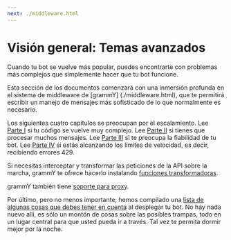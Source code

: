 ```yaml
---
next: ./middleware.html
---
```


# Visión general: Temas avanzados

Cuando tu bot se vuelve más popular, puedes encontrarte con problemas más complejos que simplemente hacer que tu bot funcione.

Esta sección de los documentos comenzará con una inmersión profunda en el sistema de middleware de [grammY] (./middleware.html), que te permitirá escribir un manejo de mensajes más sofisticado de lo que normalmente es necesario.

Los siguientes cuatro capítulos se preocupan por el escalamiento.
Lee [Parte I](./structuring.html) si tu código se vuelve muy complejo.
Lee [Parte II](./scaling.html) si tienes que procesar muchos mensajes.
Lee [Parte III](./reliability.html) si te preocupa la fiabilidad de tu bot.
Lee [Parte IV](./flood.html) si estás alcanzando los límites de velocidad, es decir, recibiendo errores 429.

Si necesitas interceptar y transformar las peticiones de la API sobre la marcha, grammY te ofrece hacerlo instalando [funciones transformadoras](./transformers.html).

grammY también tiene [soporte para proxy](./proxy.html).

Por último, pero no menos importante, hemos compilado una [lista de algunas cosas que debes tener en cuenta](./deployment.html) al desplegar tu bot.
No hay nada nuevo allí, es sólo un montón de cosas sobre las posibles trampas, todo en un lugar central para que usted pueda ir a través.
Tal vez te permita dormir mejor por la noche.
